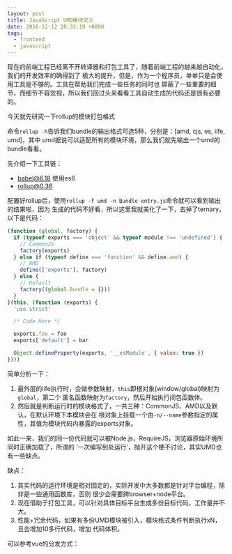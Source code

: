 ```yaml
---
layout: post
title: JavaScript UMD模块定义
date: 2016-12-12 20:33:19 +0800
tags:
  - frontend
  - javascript
---
```


现在的前端工程已经离不开转译器和打包工具了，随着前端工程的越来越自动化，我们的开发效率的确得到了
极大的提升，但是，作为一个程序员，单单只是会使用工具是不够的。工具在帮助我们完成一些任务的同时也
屏蔽了一些重要的细节，而细节不容忽视，所以我们回过头来看看工具自动生成的代码还是很有必要的。

今天就先研究一下rollup的模块打包格式

命令`rollup -h`告诉我们bundle的输出格式可选5种，分别是：[amd, cjs, es, iife, umd]，其中
umd据说可以适配所有的模块环境，那么我们就先输出一个umd的bundle看看。

先介绍一下工具链：
* babel@6.18 使用es6
* rollup@0.36

配置好rollup后，使用`rollup -f umd -n Bundle entry.js`命令就可以看到输出的结果啦，因为
生成的代码不好看，所以这里我就美化了一下，去掉了ternary，以下是代码：

```js
(function (global, factory) {
  if (typeof exports === 'object' && typeof module !== 'undefined') {
    // CommonJS
    factory(exports)
  } else if (typeof define === 'function' && define.amd) {
    // AMD
    define(['exports'], factory)
  } else {
    // Default
    factory((global.Bundle = {}))
  }
}(this, (function (exports) {
  'use strict'

  /* Code Here */

  exports.foo = foo
  exports['default'] = bar

  Object.defineProperty(exports, '__esModule', { value: true })
})))
```

简单分析一下：

1. 最外层的iife执行时，会做参数映射，`this`即根对象(window/global)映射为`global`，第二个
匿名函数映射为`factory`，然后开始执行闭包函数体。
2. 然后就是判断运行时的模块格式了，一共三种：CommonJS、AMD以及默认，在默认环境下本模块会在
根对象上挂载一个由`-n/--name`参数指定的属性，其值为模块代码内暴露的exports对象。

如此一来，我们的同一份代码就可以被Node.js，RequireJS，浏览器原始环境所同时正确加载了，所谓的
‘一次编写到处运行’，抛开这个梗不讨论，其实UMD也有一些缺点。

缺点：

1. 其实代码的运行环境是相对固定的，实际开发中大多数都是针对平台编程，除非是一些通用函数库，否则
很少会需要跨browser+node平台。
2. 现在借助于打包工具，可以针对具体目标平台生成多份目标代码，工作量并不大。
3. 性能+冗余代码，如果有多份UMD模块被引入，模块格式条件判断执行xN，且会增加10多行代码，增加
代码体积。

可以参考vue的分发方式：
